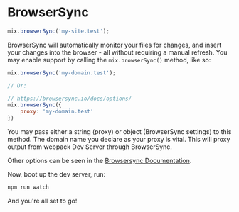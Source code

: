 # BrowserSync

```js
mix.browserSync('my-site.test');
```

BrowserSync will automatically monitor your files for changes, and insert your changes into the browser - all without requiring a manual refresh. You may enable support by calling the `mix.browserSync()` method, like so:

```js
mix.browserSync('my-domain.test');

// Or:

// https://browsersync.io/docs/options/
mix.browserSync({
    proxy: 'my-domain.test'
})
```

You may pass either a string (proxy) or object (BrowserSync settings) to this method. The domain name you declare as your proxy is vital. This will proxy output from webpack Dev Server through BrowserSync.

Other options can be seen in the [Browsersync Documentation](https://browsersync.io/docs/options/).

Now, boot up the dev server, run: 

```bash
npm run watch
```

And you're all set to go!


